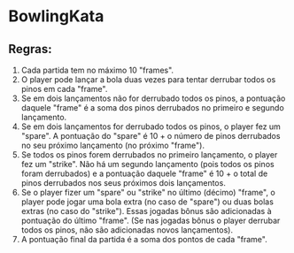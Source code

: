 # BowlingKata

## Regras:

1. Cada partida tem no máximo 10 "frames".
2. O player pode lançar a bola duas vezes para tentar derrubar todos os pinos em cada "frame".
3. Se em dois lançamentos não for derrubado todos os pinos, a pontuação daquele "frame" é a soma dos pinos derrubados no primeiro e segundo lançamento.
4. Se em dois lançamentos for derrubado todos os pinos, o player fez um "spare". A pontuação do "spare" é 10 + o número de pinos derrubados no seu próximo lançamento (no próximo "frame").
5. Se todos os pinos forem derrubados no primeiro lançamento, o player fez um "strike". Não há um segundo lançamento (pois todos os pinos foram derrubados) e a pontuação daquele "frame" é 10 + o total de pinos derrubados nos seus próximos dois lançamentos.
6. Se o player fizer um "spare" ou "strike" no último (décimo) "frame", o player pode jogar uma bola extra (no caso de "spare") ou duas bolas extras (no caso do "strike"). Essas jogadas bônus são adicionadas à pontuação do último "frame". (Se nas jogadas bônus o player derrubar todos os pinos, não são adicionadas novos lançamentos).
7. A pontuação final da partida é a soma dos pontos de cada "frame".
